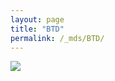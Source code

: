 ```yaml
---
layout: page
title: "BTD"
permalink: /_mds/BTD/
---
```


![](../../algns0/5HSAA011273_aln_report.png?raw=true)